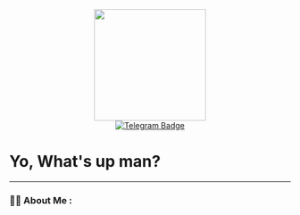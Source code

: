 <div id="header" align="center">
  <img src="https://gifdb.com/images/high/programming-kitten-in-keyboard-mohffqspgkrrlcgi.webp" width="200"/>
</div>

<div id="badges" align="center">
  <!-- <a href="your-linkedin-URL">
    <img src="https://img.shields.io/badge/LinkedIn-blue?style=for-the-badge&logo=linkedin&logoColor=white" alt="LinkedIn Badge"/>
  </a>
  <a href="your-youtube-URL">
    <img src="https://img.shields.io/badge/YouTube-red?style=for-the-badge&logo=youtube&logoColor=white" alt="Youtube Badge"/>
  </a> -->
  <a href="https://t.me/karuchkar">
    <img src="https://img.shields.io/badge/Telegram-blue?style=for-the-badge&logo=telegram&logoColor=white" alt="Telegram Badge"/>
  </a>
</div>
<img src="https://komarev.com/ghpvc/?username=karkar47&style=flat-square&color=blue" alt=""/>
<h1>Yo, What's up man?</h1>

---

### :man_technologist: About Me :
